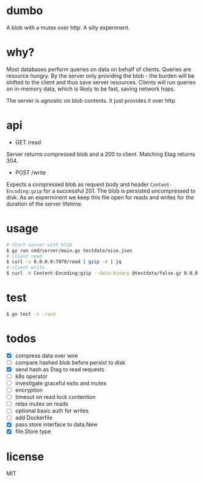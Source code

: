 # dumbo
A blob with a mutex over http. A silly experiment.

# why?
Most databases perform queries on data on behalf of clients. Queries are resource hungry. By the server only providing the blob - the burden will be shifted to the client and thus save server resources. Clients will run queries on in-memory data, which is likely to be fast, saving network hops.

The server is agnostic on blob contents. It just provides it over http.

# api
- GET /read

Server returns compressed blob and a 200 to client. Matching Etag returns 304.

- POST /write

Expects a compressed blob as request body and header `Content-Encoding:gzip` for a successful 201. The blob is persisted uncompressed to disk. As an experminent we keep this file open for reads and writes for the duration of the server lifetime.

# usage
```bash
# Start server with blob
$ go run cmd/server/main.go testdata/nice.json
# client read
$ curl -s 0.0.0.0:7979/read | gzip -d | jq
# client write
$ curl -H Content-Encoding:gzip --data-binary @testdata/false.gz 0.0.0.0:7979/write
```

# test
```bash
$ go test -v -race
```

# todos
- [x] compress data over wire
- [ ] compare hashed blob before persist to disk
- [x] send hash as Etag to read requests
- [ ] k8s operator
- [ ] investigate graceful exits and mutex
- [ ] encryption
- [ ] timeout on read lock contention
- [ ] relax mutex on reads
- [ ] optional basic auth for writes
- [ ] add Dockerfile
- [x] pass store interface to data.New
- [x] file.Store type

# license
MIT
